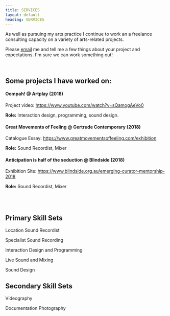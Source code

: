 ```yaml
---
title: SERVICES
layout: default
heading: SERVICES
---
```


As well as pursuing my arts practice I continue to work an a freelance consulting capacity on a variety of arts-related projects.

Please [email](mailto:liamfpower.gmail.com) me and tell me a few things about your project and expectations. I'm sure we can work something out!

<br>

## Some projects I have worked on:

#### Oompah! @ Artplay (2018)

Project video: <https://www.youtube.com/watch?v=sQamogAeVo0>

**Role:** Interaction design, programming, sound design. 

#### Great Movements of Feeling @ Gertrude Contemporary (2018)

Catalogue Essay:
<https://www.greatmovementsoffeeling.com/exhibition>

**Role:** Sound Recordist, Mixer

#### Anticipation is half of the seduction @ Blindside (2018)

Exhibition Site: 
<https://www.blindside.org.au/emerging-curator-mentorship-2018>

**Role:** Sound Recordist, Mixer

<br>
<br>

## Primary Skill Sets

Location Sound Recordist

Specialist Sound Recording

Interaction Design and Programming

Live Sound and Mixing

Sound Design

## Secondary Skill Sets

Videography

Documentation Photography





